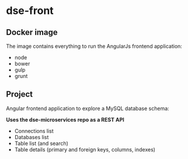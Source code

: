 # dse-front

## Docker image

The image contains everything to run the AngularJs frontend application:

* node
* bower
* gulp
* grunt

## Project

Angular frontend application to explore a MySQL database schema:

**Uses the dse-microservices repo as a REST API**

* Connections list
* Databases list
* Table list (and search)
* Table details (primary and foreign keys, columns, indexes)
